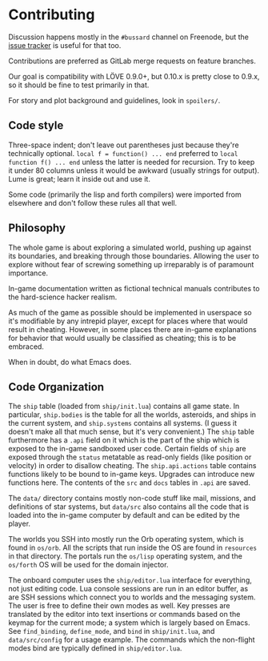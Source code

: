 # Contributing

Discussion happens mostly in the `#bussard` channel on Freenode, but
the  [issue tracker](https://gitlab.com/technomancy/bussard/issues) is
useful for that too.

Contributions are preferred as GitLab merge requests on feature branches.

Our goal is compatibility with LÖVE 0.9.0+, but 0.10.x is pretty close
to 0.9.x, so it should be fine to test primarily in that.

For story and plot background and guidelines, look in `spoilers/`.

## Code style

Three-space indent; don't leave out parentheses just because they're
technically optional. `local f = function() ... end` preferred to
`local function f() ... end` unless the latter is needed for
recursion. Try to keep it under 80 columns unless it would be awkward
(usually strings for output). Lume is great; learn it inside out and
use it.

Some code (primarily the lisp and forth compilers) were imported from
elsewhere and don't follow these rules all that well.

## Philosophy

The whole game is about exploring a simulated world, pushing up
against its boundaries, and breaking through those
boundaries. Allowing the user to explore without fear of screwing
something up irreparably is of paramount importance.

In-game documentation written as fictional technical manuals
contributes to the hard-science hacker realism.

As much of the game as possible should be implemented in userspace so
it's modifiable by any intrepid player, except for places where that
would result in cheating. However, in some places there are in-game
explanations for behavior that would usually be classified as
cheating; this is to be embraced.

When in doubt, do what Emacs does.

## Code Organization

The `ship` table (loaded from `ship/init.lua`) contains all game
state. In particular, `ship.bodies` is the table for all the worlds,
asteroids, and ships in the current system, and `ship.systems`
contains all systems. (I guess it doesn't make all that much sense,
but it's very convenient.) The `ship` table furthermore has a `.api`
field on it which is the part of the ship which is exposed to the
in-game sandboxed user code. Certain fields of `ship` are exposed
through the `status` metatable as read-only fields (like position or
velocity) in order to disallow cheating. The `ship.api.actions` table
contains functions likely to be bound to in-game keys. Upgrades can
introduce new functions here. The contents of the `src` and `docs`
tables in `.api` are saved.

The `data/` directory contains mostly non-code stuff like mail,
missions, and definitions of star systems, but `data/src` also
contains all the code that is loaded into the in-game computer by
default and can be edited by the player.

The worlds you SSH into mostly run the Orb operating system, which is
found in `os/orb`. All the scripts that run inside the OS are found in
`resources` in that directory. The portals run the `os/lisp` operating
system, and the `os/forth` OS will be used for the domain injector.

The onboard computer uses the `ship/editor.lua` interface for
everything, not just editing code. Lua console sessions are run in an
editor buffer, as are SSH sessions which connect you to worlds and the
messaging system. The user is free to define their own modes as
well. Key presses are translated by the editor into text insertions or
commands based on the keymap for the current mode; a system which is
largely based on Emacs. See `find_binding`, `define_mode`, and `bind`
in `ship/init.lua`, and `data/src/config` for a usage example. The
commands which the non-flight modes bind are typically defined in
`ship/editor.lua`.
